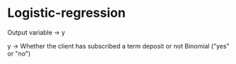 # Logistic-regression
Output variable -> y

y -> Whether the client has subscribed a term deposit or not  Binomial ("yes" or "no")

